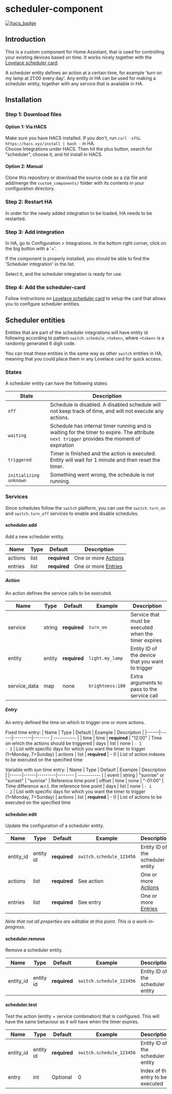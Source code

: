 # scheduler-component
[![hacs_badge](https://img.shields.io/badge/HACS-Default-orange.svg)](https://github.com/custom-components/hacs)
## Introduction
This is a custom component for Home Assistant, that is used for controlling your existing devices based on time.
It works nicely together with the [Lovelace scheduler card](https://github.com/nielsfaber/scheduler-card).

A scheduler entity defines an action at a certain time, for example 'turn on my lamp at 21:00 every day'.
Any entity in HA can be used for making a scheduler entity, together with any service that is available in HA.

## Installation

### Step 1: Download files

#### Option 1: Via HACS

Make sure you have HACS installed. If you don't, run `curl -sfSL https://hacs.xyz/install | bash -` in HA.  
Choose Integrations under HACS. Then hit the plus button, search for "scheduler", choose it, and hit install in HACS.

#### Option 2: Manual
Clone this repository or download the source code as a zip file and add/merge the `custom_components/` folder with its contents in your configuration directory.


### Step 2: Restart HA
In order for the newly added integration to be loaded, HA needs to be restarted.

### Step 3: Add integration
In HA, go to Configuration > Integrations.
In the bottom right corner, click on the big button with a '+'.

If the component is properly installed, you should be able to find the 'Scheduler integration' in the list.

Select it, and the scheduler integration is ready for use.

### Step 4: Add the scheduler-card
Follow instructions on [Lovelace scheduler card](https://github.com/nielsfaber/scheduler-card) to setup the card that allows you to configure scheduler entities.

## Scheduler entities
Entities that are part of the scheduler integrations will have entity id following according to pattern `switch.schedule_<token>`, where `<token>` is a randomly generated 6 digit code.

You can treat these entities in the same way as other `switch` entities in HA, meaning that you could place them in any Lovelace card for quick access. 

### States
A scheduler entity can have the following states:

| State | Description |
|------|-------------|
| `off` | Schedule is disabled.  A disabled schedule will not keep track of time, and will not execute any actions. |
| `waiting` | Schedule has internal timer running and is waiting for the timer to expire. The attribute `next trigger` provides the moment of expiration  |
| `triggered` | Timer is finished and the action is executed. Entity will wait for 1 minute and then reset the timer. |
| `initializing` `unknown` | Something went wrong, the schedule is not running. |


### Services
Since schedules follow the `switch` platform, you can use the `switch.turn_on` and `switch.turn_off` services to enable and disable schedules.

#### scheduler.add
Add a new scheduler entity.

| Name | Type | Default | Description |
|------|------|---------|-------------|
| actions | list | **required** | One or more [Actions](#action) |
| entries | list | **required** | One or more  [Entries](#entry) |

##### Action
An action defines the service calls to be executed.

| Name | Type | Default | Example | Description |
|------|------|---------|-------- |-------------|
| service | string | **required** | `turn_on` | Service that must be executed when the timer expires
| entity | entity | **required** | `light.my_lamp` | Entity ID of the device that you want to trigger
| service_data | map | none | `brightness:100` | Extra arguments to pass to the service call


##### Entry
An entry defined the time on which to trigger one or more actions.

Fixed time entry:
| Name | Type | Default | Example | Description |
|------|------|---------|-------- | ----------- |
| time | time | **required** | "12:00" | Time on which the actions should be triggered
| days | list | none | `- 1`<br />`- 2` | List with specific days for which you want the timer to trigger (1=Monday, 7=Sunday)
| actions | list | **required** | - 0 | List of action indexes to be executed on the specified time

Variable with sun time entry:
| Name | Type | Default | Example | Description |
|------|------|---------|-------- | ----------- |
| event | string | "sunrise" or "sunset" | "sunrise" | Reference time point
| offset | time | none | "-01:00" | Time difference w.r.t. the reference time point
| days | list | none | `- 1`<br />`- 2` | List with specific days for which you want the timer to trigger (1=Monday, 7=Sunday) 
| actions | list | **required** | - 0 | List of actions to be executed on the specified time

#### scheduler.edit
Update the configuration of a scheduler entity.

| Name | Type | Default | Example | Description |
|------|------|---------|-------- | ----------- |
| entity_id | entity id | **required** | `switch.schedule_123456` | Entity ID of the scheduler entity
| actions | list | **required** | See action | One or more [Actions](#action) |
| entries | list | **required** | See entry | One or more  [Entries](#entry) |

*Note that not all properties are editable at this point. This is a work-in-progress.*


#### scheduler.remove
Remove a scheduler entity.

| Name | Type | Default | Example | Description |
|------|------|---------|-------- | ----------- |
| entity_id | entity id | **required** | `switch.schedule_123456` | Entity ID of the scheduler entity


#### scheduler.test
Test the action (entity + service combination) that is configured.
This will have the same behaviour as it will have when the timer expires.

| Name | Type | Default | Example | Description |
|------|------|---------|-------- | ----------- |
| entity_id | entity id | **required** | `switch.schedule_123456` | Entity ID of the scheduler entity
| entry | int | Optional | 0 | Index of the entry to be executed
